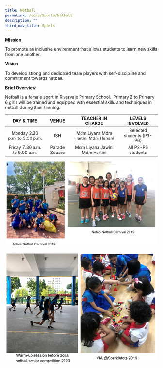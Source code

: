 ```yaml
---
title: Netball
permalink: /ccas/Sports/Netball
description: ""
third_nav_title: Sports
---
```

**Mission**

To promote an inclusive environment that allows students to learn new skills from one another.

**Vision**

To develop strong and dedicated team players with self-discipline and commitment towards netball.

**Brief Overview**

Netball is a female sport in Rivervale Primary School.  Primary 2 to Primary 6 girls will be trained and equipped with essential skills and techniques in netball during their training.

| DAY & TIME | VENUE | TEACHER IN CHARGE | LEVELS INVOLVED |
|:---:|:---:|:---:|:---:|
| Monday 2.30 p.m. to 5.30 p.m. | ISH | Mdm Liyana Mdm Hartini Mdm Hanani | Selected students (P3-P6) |
| Friday 7.30 a.m. to 9.00 a.m. | Parade Square | Mdm Liyana Jawini Mdm Hartini | All P2-P6 students |

![](/images/n1.png)

![](/images/n2.png)